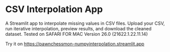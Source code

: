 # CSV Interpolation App

A Streamlit app to interpolate missing values in CSV files. 
Upload your CSV, run iterative interpolation, preview results, and download the cleaned dataset.
Tested on SAFARI FOR MAC Version 26.0 (21622.1.22.11.14)

Try it on https://pawnchessmon-numpyinterpolation.streamlit.app 
